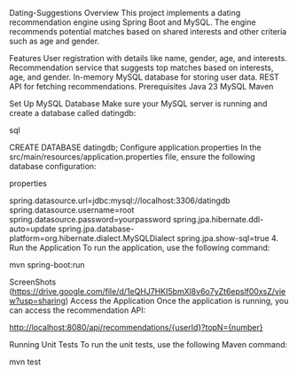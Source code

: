 Dating-Suggestions
Overview
This project implements a dating recommendation engine using Spring Boot and MySQL. The engine recommends potential matches based on shared interests and other criteria such as age and gender.

Features
User registration with details like name, gender, age, and interests.
Recommendation service that suggests top matches based on interests, age, and gender.
In-memory MySQL database for storing user data.
REST API for fetching recommendations.
Prerequisites
Java 23 
MySQL
Maven

Set Up MySQL Database
Make sure your MySQL server is running and create a database called datingdb:

sql

CREATE DATABASE datingdb;
Configure application.properties
In the src/main/resources/application.properties file, ensure the following database configuration:

properties

spring.datasource.url=jdbc:mysql://localhost:3306/datingdb
spring.datasource.username=root
spring.datasource.password=yourpassword
spring.jpa.hibernate.ddl-auto=update
spring.jpa.database-platform=org.hibernate.dialect.MySQLDialect
spring.jpa.show-sql=true
4. Run the Application
To run the application, use the following command:

mvn spring-boot:run

ScreenShots (https://drive.google.com/file/d/1eQHJ7HKI5bmXl8v6o7yZt6epslf00xsZ/view?usp=sharing)
Access the Application
Once the application is running, you can access the recommendation API:

[http://localhost:8080/api/recommendations/{userId}?topN={number}](http://localhost:8080/api/recommendations/2?topN=2)

Running Unit Tests
To run the unit tests, use the following Maven command:

mvn test
